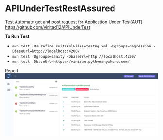 # APIUnderTestRestAssured

Test Automate get and post request for Application Under Test(AUT) https://github.com/vinitad12/APIUnderTest

[//]: # (to run test)

**To Run Test**

* `mvn test -Dsurefire.suiteXmlFiles=testng.xml -Dgroups=regression -DbaseUrl=http://localhost:4200/`
* `mvn test -Dgroups=sanity -DbaseUrl=http://localhost:4200/`
* `mvn test -DbaseUrl=https://vinidan.pythonanywhere.com/`

Report
![img.png](report.png)
